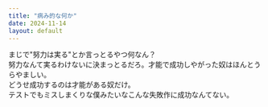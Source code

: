 ```yaml
---
title: "病み的な何か"
date: 2024-11-14
layout: default
---
```


まじで"努力は実る"とか言っとるやつ何なん？<br>
努力なんて実るわけないに決まっとるだろ。才能で成功しやがった奴はほんとうらやましい。<br>
どうせ成功するのは才能がある奴だけ。<br>
テストでもミスしまくりな僕みたいなこんな失敗作に成功なんてない。